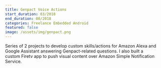 ```yaml
---
title: Genpact Voice Actions
start_duration: 03/2018
end_duration: 08/2018
categories: Freelance Embedded Android
featured: false
image: /assets/img/genpact.png
---
```

Series of 2 projects to develop custom skills/actions for Amazon Alexa and Google Assistant answering Genpact-related questions. I also built a custom Firetv app to push visual content over Amazon Simple Notification Service.
